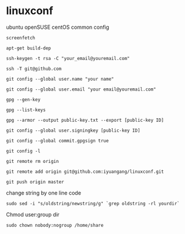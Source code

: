 # linuxconf
ubuntu openSUSE centOS common config
```
screenfetch
```
```
apt-get build-dep
```

```
ssh-keygen -t rsa -C "your_email@youremail.com"
```
```
ssh -T git@github.com
```
```
git config --global user.name "your name"
```
```
git config --global user.email "your email@youremail.com"
```
```
gpg --gen-key
```
```
gpg --list-keys
```
```
gpg --armor --output public-key.txt --export [public-key ID]
```
```
git config --global user.signingkey [public-key ID]
```
```
git config --global commit.gpgsign true
```
```
git config -l

```
```
git remote rm origin
```
```
git remote add origin git@github.com:iyuangang/linuxconf.git
```
```
git push origin master
```
change string by one line code
```
sudo sed -i "s/oldstring/newstring/g" `grep oldstring -rl yourdir`
```
Chmod user:group dir
```
sudo chown nobody:nogroup /home/share
```
